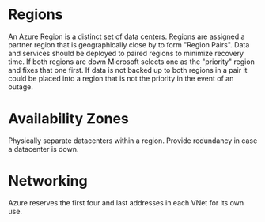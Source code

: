 # Regions
An Azure Region is a distinct set of data centers. Regions are assigned a partner region that is geographically close by to  form "Region Pairs". Data and services should be deployed to paired regions to minimize recovery time. If both regions are down Microsoft selects one as the "priority" region and fixes that one first. If data is not backed up to both regions in a pair it could be placed into a region that is not the priority in the event of an outage. 

# Availability Zones
Physically separate datacenters within a region. Provide redundancy in case a datacenter is down.

# Networking
Azure reserves the first four and last addresses in each VNet for its own use.  